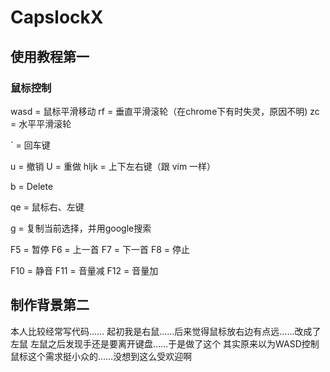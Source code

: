 # CapslockX

## 使用教程第一

### 鼠标控制
wasd = 鼠标平滑移动
rf   = 垂直平滑滚轮（在chrome下有时失灵，原因不明)
zc   = 水平平滑滚轮

`    = 回车键

u    = 撤销
U    = 重做
hljk = 上下左右键（跟 vim 一样）

b = Delete

qe   = 鼠标右、左键


g    = 复制当前选择，并用google搜索

F5   = 暂停
F6   = 上一首
F7   = 下一首
F8   = 停止

F10  = 静音
F11  = 音量减
F12  = 音量加

## 制作背景第二
本人比较经常写代码……
起初我是右鼠……后来觉得鼠标放右边有点远……改成了左鼠
左鼠之后发现手还是要离开键盘……于是做了这个
其实原来以为WASD控制鼠标这个需求挺小众的……没想到这么受欢迎啊

